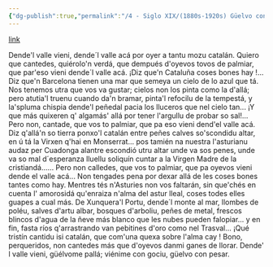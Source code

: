 ```yaml
---
{"dg-publish":true,"permalink":"/4 - Siglo XIX/(1880s-1920s) Güelvo con pesar/","tags":["#Siglo_20","central","oriental","Pepín_de_Pría","escrito","Gijón","poema"]}
---
```


[link](https://asturies.com/cavedaynava/guelvoconpesar.txt)

Dende'l valle vieni, 
dende´l valle acá 
por oyer a tantu 
mozu catalán. 
Quiero que cantedes, 
quiérolo'n verdá, 
que dempués d'oyevos 
tovos de palmiar, 
que par'eso vieni 
dende´l valle acá.
¡Diz que'n Cataluña 
coses bones hay !... 
Diz que'n Barcelona 
tienen una mar 
que semeya un cielo 
de lo azul que tá. 
Nos tenemos utra 
que vos va gustar; 
cielos non los pinta 
como la d'allá; 
pero atutia'l truenu 
cuando da'n bramar, 
pinta'l refocilu 
de la tempestá, 
y la'spluma chispia 
dende'l peñedal 
pacia los lluceros 
que nel cielo  tan... 
¡Y que más quixeren 
q' algamás' allá 
por tener l'argullu 
de probar so sal!... 
Pero non, cantade, 
que vos to palmiar, 
que pa eso vieni
dend'el valle acá.
Diz q'allá'n so tierra 
ponxo'l catalán 
entre peñes calves 
so'scondidu altar, 
en ú tá la Virxen 
q'hai en Monserrat... 
pos tamién na nuestra 
l'asturianu audaz 
per Cuadonga alantre 
escondió utru altar 
unde va sos penes, 
unde va so mal 
d´esperanza lluellu 
soliquín cuntar 
a la Virgen Madre 
de la cristiandá......
Pero non calledes, 
que vos to palmiar, 
que pa oyevos vieni 
dende el valle acá...
Non tengades pena 
por dexar allá 
de les coses bones 
tantes como hay. 
Mentres tés n'Asturies 
non vos faltarán, 
sin que'chés en cuenta 
l' amorosidá 
qu'enraiza n'alma 
del astur lleal, 
coses todes elles 
guapes a cual  más. 
De Xunquera'l Portu, 
dende´l monte al mar, 
llombes de poléu, 
salves d'artu albar, 
bosques d'arboliu, 
peñes de metal,
frescos blincos d'agua 
de la ñeve más 
blanco que les nubes 
pueden falopiar... 
y en fin, fasta ríos 
q'arrastrando van 
pebitines d'oro 
como nel Trasval...
¡Qué tristín cantidu 
isi catalán, 
que com'una quexa 
sobre l'alma cay ! 
Bono, perqueridos, 
non cantedes más 
que d'oyevos danmi 
ganes de llorar.
Dende' l valle vieni, 
güélvome pallá; 
viénime con gociu, 
güelvo con pesar.